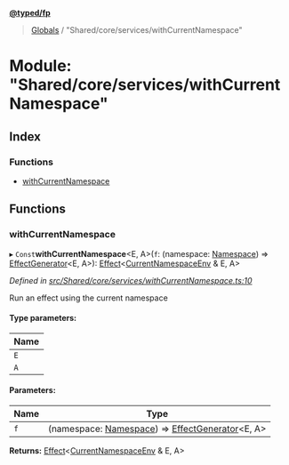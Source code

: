 **[@typed/fp](../README.md)**

> [Globals](../globals.md) / "Shared/core/services/withCurrentNamespace"

# Module: "Shared/core/services/withCurrentNamespace"

## Index

### Functions

* [withCurrentNamespace](_shared_core_services_withcurrentnamespace_.md#withcurrentnamespace)

## Functions

### withCurrentNamespace

▸ `Const`**withCurrentNamespace**\<E, A>(`f`: (namespace: [Namespace](_shared_core_model_namespace_.namespace.md)) => [EffectGenerator](_effect_effect_.md#effectgenerator)\<E, A>): [Effect](_effect_effect_.effect.md)\<[CurrentNamespaceEnv](../interfaces/_shared_core_services_currentnamespaceenv_.currentnamespaceenv.md) & E, A>

*Defined in [src/Shared/core/services/withCurrentNamespace.ts:10](https://github.com/TylorS/typed-fp/blob/f129829/src/Shared/core/services/withCurrentNamespace.ts#L10)*

Run an effect using the current namespace

#### Type parameters:

Name |
------ |
`E` |
`A` |

#### Parameters:

Name | Type |
------ | ------ |
`f` | (namespace: [Namespace](_shared_core_model_namespace_.namespace.md)) => [EffectGenerator](_effect_effect_.md#effectgenerator)\<E, A> |

**Returns:** [Effect](_effect_effect_.effect.md)\<[CurrentNamespaceEnv](../interfaces/_shared_core_services_currentnamespaceenv_.currentnamespaceenv.md) & E, A>
